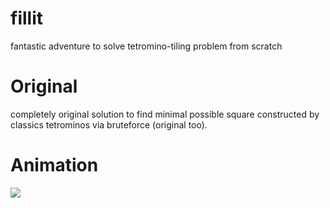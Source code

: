 # fillit
fantastic adventure to solve tetromino-tiling problem from scratch

# Original
completely original solution to find minimal possible square
constructed by classics tetrominos via bruteforce (original too).

# Animation
<img src="./animation.gig">
